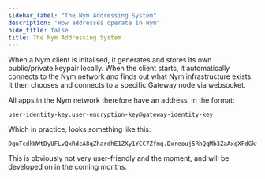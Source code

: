 ```yaml
---
sidebar_label: "The Nym Addressing System"
description: "How addresses operate in Nym"
hide_title: false
title: The Nym Addressing System
---
```


When a Nym client is initalised, it generates and stores its own public/private keypair locally. When the client starts, it automatically connects to the Nym network and finds out what Nym infrastructure exists. It then chooses and connects to a specific Gateway node via websocket.

All apps in the Nym network therefore have an address, in the format:

```
user-identity-key.user-encryption-key@gateway-identity-key
``` 

Which in practice, looks something like this: 

```
DguTcdkWWtDyUFLvQxRdcA8qZhardhE1ZXy1YCC7Zfmq.Dxreouj5RhQqMb3ZaAxgXFdGkmfbDKwk457FdeHGKmQQ@4kjgWmFU1tcGAZYRZR57yFuVAexjLbJ5M7jvo3X5Hkcf
```

This is obviously not very user-friendly and the moment, and will be developed on in the coming months. 